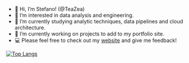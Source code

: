 - 👋 Hi, I’m Stefano! (@TeaZea)
- 👀 I’m interested in data analysis and engineering.
- 🌱 I’m currently studying analytic techniques, data pipelines and cloud architecture.
- 💞️ I’m currently working on projects to add to my portfolio site.
- 💻 Please feel free to check out my [website](http://www.stefintech.com/) and give me feedback!

[![Top Langs](https://github-readme-stats.vercel.app/api/top-langs/?username=TeaZea)](https://github.com/TeaZea/github-readme-stats)

<!---
TeaZea/TeaZea is a ✨ special ✨ repository because its `README.md` (this file) appears on your GitHub profile.
You can click the Preview link to take a look at your changes.
--->
